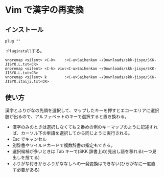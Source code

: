 # Vim で漢字の再変換

## インストール

```vim
plug ""
```
`:Pluginstall`する。

```vim
vnoremap <silent> <C-k>    :<C-u>Saihenkan ~/Downloads/skk-jisyo/SKK-JISYO.L.txt<CR>
nnoremap <silent> <C-k> viw:<C-u>Saihenkan ~/Downloads/skk-jisyo/SKK-JISYO.L.txt<CR>
vnoremap <silent> k        :<C-u>Saihenkan ~/Downloads/skk-jisyo/SKK-JISYO.itaiji.txt<CR>

```

## 使い方

漢字とふりがなの先頭を選択して、マップしたキーを押すとエコーエリアに選択肢が出るので、アルファベットのキーで選択すると置き換わる。

- 漢字のみのときは選択しなくても２番めの例のキーマップのように記述すれば、カーソル下の単語を選択してから同じように実行される。
- Esc でキャンセル
- 別辞書やワイルドカードで複数辞書の指定もできる。
- 選択候補が多いときは Tab キーで(SKK 辞書上の)見出し語を移れる(一つ見出しを捨てる)
- ふりがな付きからふりがななしへの一発変換はできない(ひらがなに一度直す必要がある)
